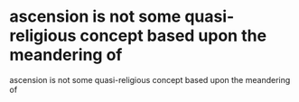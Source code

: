 # ascension is not some quasi-religious concept based upon the meandering of

ascension is not some quasi-religious concept based upon the meandering of